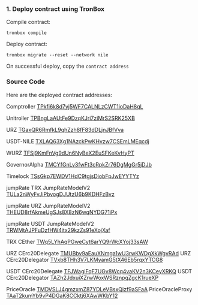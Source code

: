 ### 1. Deploy contract using TronBox

Compile contract:

```
tronbox compile
```

Deploy contract:

```
tronbox migrate --reset --network nile
```

On successful deploy, copy the `contract address`

### Source Code

Here are the deployed contract addresses:

Comptroller [TPkfi6k8d7yj5WF7CALNLzCWT1ioDaH8qL](https://nile.tronscan.org/#/contract/TPkfi6k8d7yj5WF7CALNLzCWT1ioDaH8qL)

Unitroller [TPBngLaAUtFe9DzqKJri7ziMrS2SRK25XB](https://nile.tronscan.org/#/contract/TPBngLaAUtFe9DzqKJri7ziMrS2SRK25XB)

URZ [TGaxQR6RmfkL9qhZzh8fF83dDLjnJBfVva](https://nile.tronscan.org/#/contract/TGaxQR6RmfkL9qhZzh8fF83dDLjnJBfVva)

USDT-NILE [TXLAQ63Xg1NAzckPwKHvzw7CSEmLMEqcdj](https://nile.tronscan.org/#/contract/TXLAQ63Xg1NAzckPwKHvzw7CSEmLMEqcdj)

WURZ [TFSj9KmFnVg9dUn6NyBeX2EuSFKeKvHyPT](https://nile.tronscan.org/#/contract/TFSj9KmFnVg9dUn6NyBeX2EuSFKeKvHyPT)

GovernorAlpha [TMCYfGnLv3fwFt3cRpkZr76DgMgGr5jDJb](https://nile.tronscan.org/#/contract/TMCYfGnLv3fwFt3cRpkZr76DgMgGr5jDJb)

Timelock [TSsGkp7EWDV1HdC9tgjsDiobFpJwEYYTYz](https://nile.tronscan.org/#/contract/TSsGkp7EWDV1HdC9tgjsDiobFpJwEYYTYz)

jumpRate TRX JumpRateModelV2 [TULa2nWyFvJiPbvogDJUtzU6b9KDHFzBvz](https://nile.tronscan.org/#/contract/TULa2nWyFvJiPbvogDJUtzU6b9KDHFzBvz)

jumpRate URZ JumpRateModelV2 [THEUD8rfAkmeUgSJs8X8zN6wqNYDG71iPx](https://nile.tronscan.org/#/contract/THEUD8rfAkmeUgSJs8X8zN6wqNYDG71iPx)

jumpRate USDT JumpRateModelV2 [TRWMtAJPFuDzfHW4itx29kzZs91eXojXaf](https://nile.tronscan.org/#/contract/TRWMtAJPFuDzfHW4itx29kzZs91eXojXaf)

TRX CEther [TWq5LYhAqPGweCyt6arYQ9rWcXYoj33sAW](https://nile.tronscan.org/#/contract/TWq5LYhAqPGweCyt6arYQ9rWcXYoj33sAW)

URZ CErc20Delegate [TMUBbv9aEauXNmga1wU3rwKWDgXkWgvRAd](https://nile.tronscan.org/#/contract/TMUBbv9aEauXNmga1wU3rwKWDgXkWgvRAd)
URZ CErc20Delegator [TVxb8THh3V7LKMyamG5tX46Eb5rqxYTCG8](https://nile.tronscan.org/#/contract/TVxb8THh3V7LKMyamG5tX46Eb5rqxYTCG8)

USDT CErc20Delegate [TFJWagiFqF7UGv8Wcq4vaKV2n3KCeyXRKQ](https://nile.tronscan.org/#/contract/TFJWagiFqF7UGv8Wcq4vaKV2n3KCeyXRKQ)
USDT CErc20Delegator [TAZh2JdxuiXZrwWoxWSRznpqZgcK1rueXP](https://nile.tronscan.org/#/contract/TAZh2JdxuiXZrwWoxWSRznpqZgcK1rueXP)

PriceOracle [TMDVSLJ4gmzxmZ87YDLeVBsxQizf9aSFaA](https://nile.tronscan.org/#/contract/TMDVSLJ4gmzxmZ87YDLeVBsxQizf9aSFaA)
PriceOracleProxy [TAaT2kumYb9vP4DGaK8CCktj6XAwWKbY12](https://nile.tronscan.org/#/contract/TAaT2kumYb9vP4DGaK8CCktj6XAwWKbY12)
